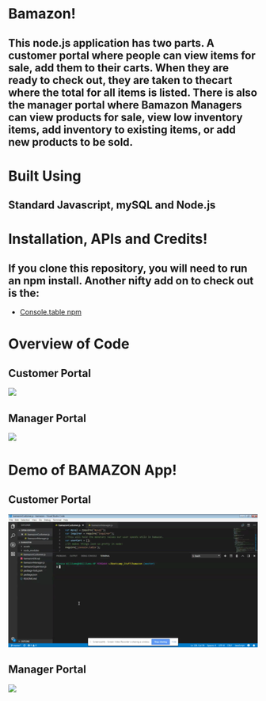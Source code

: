# Bamazon!
## This node.js application has two parts. A customer portal where people can view items for sale, add them to their carts. When they are ready to check out, they are taken to thecart where the total for all items is listed. There is also the manager portal where Bamazon Managers can view products for sale, view low inventory items, add inventory to existing items, or add new products to be sold.


# Built Using
## Standard Javascript, mySQL and Node.js

# Installation, APIs and Credits!
## If you clone this repository, you will need to run an npm install. Another nifty add on to check out is the: 
- [Console.table npm](https://www.npmjs.com/package/console.table)

# Overview of Code
## Customer Portal 
![](assets/customerCodeOV.gif)

## Manager Portal
![](assets/managerOV.gif)

# Demo of BAMAZON App!
## Customer Portal

![](assets/customer.gif)

## Manager Portal 

![](assets/spotifyThisSong.gif)
